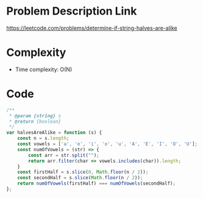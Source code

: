 # Problem Description Link
https://leetcode.com/problems/determine-if-string-halves-are-alike

# Complexity
- Time complexity: O(N)
<!-- Add your time complexity here, e.g. $$O(n)$$ -->

# Code
``` javascript []
/**
 * @param {string} s
 * @return {boolean}
 */
var halvesAreAlike = function (s) {
    const n = s.length;
    const vowels = ['a', 'e', 'i', 'o', 'u', 'A', 'E', 'I', 'O', 'U'];
    const numOfVowels = (str) => {
        const arr = str.split("");
        return arr.filter(char => vowels.includes(char)).length;
    }
    const firstHalf = s.slice(0, Math.floor(n / 2));
    const secondHalf = s.slice(Math.floor(n / 2));
    return numOfVowels(firstHalf) === numOfVowels(secondHalf);
};
```
